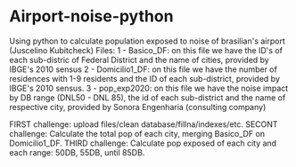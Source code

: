 # Airport-noise-python
Using python to calculate population exposed to noise of brasilian's airport (Juscelino Kubitcheck)
Files: 
1 - Basico_DF: on this file we have the ID's of each sub-distric of Federal District and the name of cities, provided by IBGE's 2010 sensus
2 - Domicilio1_DF: on this file we have the number of residences with 1-9 residents and the ID of each sub-district, provided by IBGE's 2010 sensus.
3 - pop_exp2020: on this file we have the noise impact by DB range (DNL50 - DNL 85), the id of each sub-district and the name of respective city, provided by Sonora Engenharia (consulting company)

FIRST challenge: upload files/clean database/fillna/indexes/etc.
SECONT challenge: Calculate the total pop of each city, merging Basico_DF on Domicilio1_DF.
THIRD challenge: Calculate pop exposed of each city and each range: 50DB, 55DB, until 85DB.
